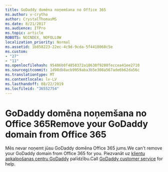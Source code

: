 ```yaml
---
title: GoDaddy domēna noņemšana no Office 365
ms.author: v-crytho
author: CrystalThomasMS
ms.date: 8/21/2017
ms.audience: ITPro
ms.topic: article
ROBOTS: NOINDEX, NOFOLLOW
localization_priority: Normal
ms.assetid: 1b858223-22ec-4c9d-9cda-5f4418060c5e
ms.custom:
- "27"
- "11"
ms.openlocfilehash: 95406b0f4858372a18638f9280feccea41ee2710
ms.sourcegitcommit: 1d98db8acb9959aba3b5e308a567ade6b62da56c
ms.translationtype: MT
ms.contentlocale: lv-LV
ms.lasthandoff: 08/22/2019
ms.locfileid: "36552754"
---
```

# <a name="remove-your-godaddy-domain-from-office-365"></a><span data-ttu-id="b98a5-102">GoDaddy domēna noņemšana no Office 365</span><span class="sxs-lookup"><span data-stu-id="b98a5-102">Remove your GoDaddy domain from Office 365</span></span>

<span data-ttu-id="b98a5-103">Mēs nevar noņemt jūsu GoDaddy domēna Office 365 jums.</span><span class="sxs-lookup"><span data-stu-id="b98a5-103">We can't remove your GoDaddy domain from Office 365 for you.</span></span> <span data-ttu-id="b98a5-104">Piezvanāt uz [klientu apkalpošanas centru GoDaddy](https://www.godaddy.com/contact-us.aspx.aspx) palīdzību.</span><span class="sxs-lookup"><span data-stu-id="b98a5-104">Call [GoDaddy customer service](https://www.godaddy.com/contact-us.aspx.aspx) for help.</span></span>
  